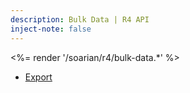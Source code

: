 ```yaml
---
description: Bulk Data | R4 API
inject-note: false
---
```


<%= render '/soarian/r4/bulk-data.*' %>

* [Export](/soarian/r4/bulk-data/export/)